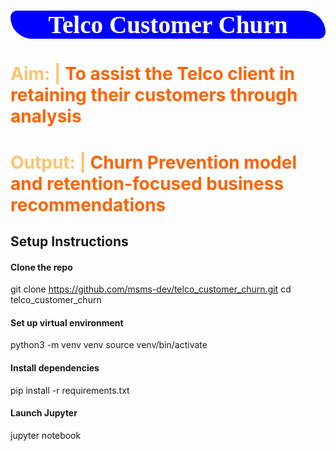<a id="setup"></a>
# <p style="background-color: blue; font-family:calibri; color:white; font-size:140%; font-family:Verdana; text-align:center; border-radius:15px 50px;">Telco Customer Churn</p>


<a id="libraries"></a>
# <b><span style='color:#fcc36d'>Aim: |</span><span style='color:#ff6200'> To assist the Telco client in retaining their customers through analysis</span></b>

<a id="libraries"></a>
# <b><span style='color:#fcc36d'>Output: |</span><span style='color:#ff6200'> Churn Prevention model and retention-focused business recommendations</span></b>


## Setup Instructions

#### Clone the repo
git clone https://github.com/msms-dev/telco_customer_churn.git
cd telco_customer_churn

#### Set up virtual environment
python3 -m venv venv
source venv/bin/activate

#### Install dependencies
pip install -r requirements.txt

#### Launch Jupyter
jupyter notebook